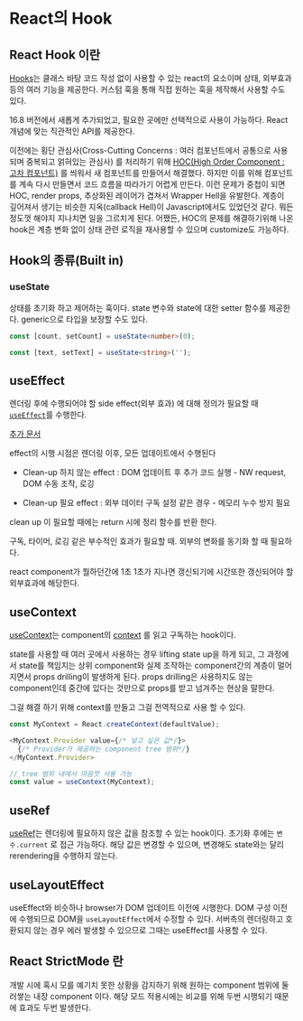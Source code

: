 # React의 Hook

## React Hook 이란

[Hooks](https://ko.legacy.reactjs.org/docs/hooks-intro.html)는 클래스 바탕 코드 작성 없이 사용할 수 있는 react의 요소이며 상태, 외부효과 등의 여러 기능을 제공한다. 커스텀 훅을 통해 직접 원하는 훅을 제작해서 사용할 수도 있다.

16.8 버전에서 새롭게 추가되었고, 필요한 곳에만 선택적으로 사용이 가능하다. React 개념에 맞는 직관적인 API를 제공한다.

이전에는 횡단 관심사(Cross-Cutting Concerns : 여러 컴포넌트에서 공통으로 사용되며 중복되고 얽혀있는 관심사) 를 처리하기 위해 [HOC(High Order Component : 고차 컴포넌트)](https://ko.legacy.reactjs.org/docs/higher-order-components.html) 를 씌워서 새 컴포넌트를 만들어서 해결했다. 하지만 이를 위해 컴포넌트를 계속 다시 만들면서 코드 흐름을 따라가기 어렵게 만든다. 이런 문제가 중첩이 되면 HOC, render props, 추상화된 레이어가 겹쳐서 Wrapper Hell을 유발한다. 계층이 깊어져서 생기는 비슷한 지옥(callback Hell)이 Javascript에서도 있었던것 같다. 뭐든 정도껏 해야지 지나치면 일을 그르치게 된다. 어쨌든, HOC의 문제를 해결하기위해 나온 hook은 계층 변화 없이 상태 관련 로직을 재사용할 수 있으며 customize도 가능하다.

## Hook의 종류(Built in)

### useState

상태를 초기화 하고 제어하는 훅이다. state 변수와 state에 대한 setter 함수를 제공한다. generic으로 타입을 보장할 수도 있다.

```typescript
const [count, setCount] = useState<number>(0);

const [text, setText] = useState<string>('');
```

## useEffect

렌더링 후에 수행되어야 할 side effect(외부 효과) 에 대해 정의가 필요할 때 [`useEffect`](https://ko.legacy.reactjs.org/docs/hooks-effect.html#tip-use-multiple-effects-to-separate-concerns)를 수행한다.

[추가 문서](https://ko.legacy.reactjs.org/docs/hooks-reference.html#useeffect)

effect의 시행 시점은 렌더링 이후, 모든 업데이트에서 수행된다

* Clean-up 하지 않는 effect : DOM 업데이트 후 추가 코드 실행 - NW request, DOM 수동 조작, 로깅

* Clean-up 필요 effect : 외부 데이터 구독 설정 같은 경우 - 메모리 누수 방지 필요

clean up 이 필요할 때에는 return 시에 정리 함수를 반환 한다.

구독, 타이머, 로깅 같은 부수적인 효과가 필요할 때. 외부의 변화를 동기화 할 때 필요하다.

react component가 뭘하던간에 1초 1초가 지나면 갱신되기에 시간또한 갱신되어야 할 외부효과에 해당한다.

## useContext

[useContext](https://react.dev/reference/react/useContext)는 component의 [context](https://react.dev/learn/passing-data-deeply-with-context) 를 읽고 구독하는 hook이다.

state를 사용할 때 여러 곳에서 사용하는 경우 lifting state up을 하게 되고, 그 과정에서 state를 책임지는 상위 component와 실제 조작하는 component간의 계층이 멀어지면서 props drilling이 발생하게 된다. props drilling은 사용하지도 않는 component인데 중간에 있다는 것만으로 props를 받고 넘겨주는 현상을 말한다.

그걸 해결 하기 위해 context를 만들고 그걸 전역적으로 사용 할 수 있다.

```typescript
const MyContext = React.createContext(defaultValue);
```

```typescript
<MyContext.Provider value={/* 넣고 싶은 값*/}>
  {/* Provider가 제공하는 component tree 범위*/}
</MyContext.Provider>
```

```typescript
// tree 범위 내에서 마음껏 사용 가능
const value = useContext(MyContext);
```

## useRef

[useRef](https://react.dev/reference/react/useRef)는 렌더링에 필요하지 않은 값을 참조할 수 있는 hook이다. 초기화 후에는 `변수.current` 로 접근 가능하다. 해당 값은 변경할 수 있으며, 변경해도 state와는 달리 rerendering을 수행하지 않는다.

## useLayoutEffect

useEffect와 비슷하나 browser가 DOM 업데이트 이전에 시행한다. DOM 구성 이전에 수행되므로 DOM을 `useLayoutEffect`에서 수정할 수 있다. 서버측의 렌더링하고 호환되지 않는 경우 에러 발생할 수 있으므로 그때는 useEffect를 사용할 수 있다.

## React StrictMode 란
개발 시에 혹시 모를 예기치 못한 상황을 감지하기 위해 원하는 component 범위에 둘러쌓는 내장 component 이다. 해당 모드 적용시에는 비교를 위해 두번 시행되기 때문에 효과도 두번 발생한다.
